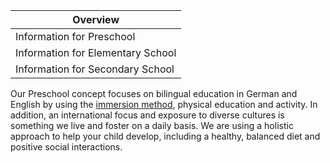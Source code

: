 | Overview |
| --- |
| Information for Preschool | yes |
| Information for Elementary School | no |
| Information for Secondary School | no |

Our Preschool concept focuses on bilingual education in German and English by using the [immersion method](/ISB-Eltern-wiki/en/The_immersion_method_at_accadis_Preschool_and_Elementary_School "The immersion method at accadis Preschool and Elementary School"), physical education and activity. In addition, an international focus and exposure to diverse cultures is something we live and foster on a daily basis. We are using a holistic approach to help your child develop, including a healthy, balanced diet and positive social interactions.